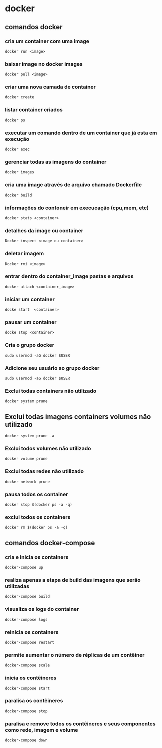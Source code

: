 # docker 


##  comandos docker 
### cria um container com uma image
```
docker run <image>
```
### baixar image no docker images
```
docker pull <image>
```
### criar uma nova camada de container
```
docker create
```

### listar container criados 
```
docker ps
```

### executar um comando dentro de um container que já esta em execução 
```
docker exec
```
### gerenciar todas as imagens do container 
```
docker images 
```

### cria uma image através de arquivo chamado Dockerfile
```
docker build 
```
### informações do contoneir em execucação (cpu,mem, etc)
```
docker stats <container>
```
### detalhes da image ou container 
```
Docker inspect <image ou container>
```
### deletar imagem
```
Docker rmi <image>
```

### entrar dentro do container_image pastas e arquivos
```
docker attach <container_image>
```
### iniciar um container
```
docke start  <container>
```

### pausar um container
```
docke stop <container>
```

### Cria o grupo docker
```
sudo usermod -aG docker $USER
```
### Adicione seu usuário ao grupo docker
```
sudo usermod -aG docker $USER
```

### Exclui todas  containers  não utilizado
```
docker system prune
```
## Exclui todas imagens containers volumes não utilizado
```
docker system prune -a
```
### Exclui todos volumes não utilizado
```
docker volume prune
```

### Exclui todas redes  não utilizado 
```
docker network prune
```
### pausa todos os container
```
docker stop $(docker ps -a -q)
```
### exclui todos os containers 
```
docker rm $(docker ps -a -q)    
```

##  comandos docker-compose

### cria e inicia os containers 
```
docker-compose up
```

### realiza apenas a etapa de build das imagens que serão utilizadas
```
docker-compose build
```

### visualiza os logs do container 
```
docker-compose logs
```

### reinicia os containers 
```
docker-compose restart 
```

### permite aumentar o número de réplicas de um contêiner
```
docker-compose scale
```

### inicia os contêineres
```
docker-compose start
```

### paralisa os contêineres
```
docker-compose stop
```

### paralisa e remove todos os contêineres e seus componentes como rede, imagem e volume
```
docker-compose down
```

